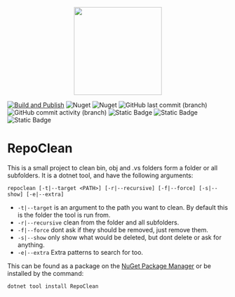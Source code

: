 
<p align="center">
    <img src="https://github.com/kris701/RepoClean/assets/22596587/80338f32-e35c-4278-b6f1-c65a6547ea42" width="200" height="200" />
</p>

[![Build and Publish](https://github.com/kris701/RepoClean/actions/workflows/dotnet-desktop.yml/badge.svg)](https://github.com/kris701/RepoClean/actions/workflows/dotnet-desktop.yml)
![Nuget](https://img.shields.io/nuget/v/RepoClean)
![Nuget](https://img.shields.io/nuget/dt/RepoClean)
![GitHub last commit (branch)](https://img.shields.io/github/last-commit/kris701/RepoClean/main)
![GitHub commit activity (branch)](https://img.shields.io/github/commit-activity/m/kris701/RepoClean)
![Static Badge](https://img.shields.io/badge/Platform-Windows-blue)
![Static Badge](https://img.shields.io/badge/Platform-Linux-blue)
![Static Badge](https://img.shields.io/badge/Framework-dotnet--8.0-green)

# RepoClean

This is a small project to clean bin, obj and .vs folders form a folder or all subfolders.
It is a dotnet tool, and have the following arguments:
```
repoclean [-t|--target <PATH>] [-r|--recursive] [-f|--force] [-s|--show] [-e|--extra]
```
* `-t|--target` is an argument to the path you want to clean. By default this is the folder the tool is run from.
* `-r|--recursive` clean from the folder and all subfolders.
* `-f|--force` dont ask if they should be removed, just remove them.
* `-s|--show` only show what would be deleted, but dont delete or ask for anything.
* `-e|--extra` Extra patterns to search for too.

This can be found as a package on the [NuGet Package Manager](https://www.nuget.org/packages/RepoClean/) or be installed by the command:
```
dotnet tool install RepoClean
```